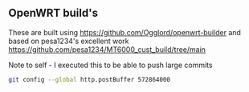 ## OpenWRT build's

These are built using https://github.com/Ogglord/openwrt-builder and based on pesa1234's excellent work https://github.com/pesa1234/MT6000_cust_build/tree/main

Note to self - I executed this to be able to push large commits
```bash
git config --global http.postBuffer 572864000
```
